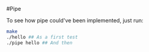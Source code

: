 #Pipe

To see how pipe could've been implemented, just run:

```bash
make
./hello ## As a first test
./pipe hello ## And then
```


